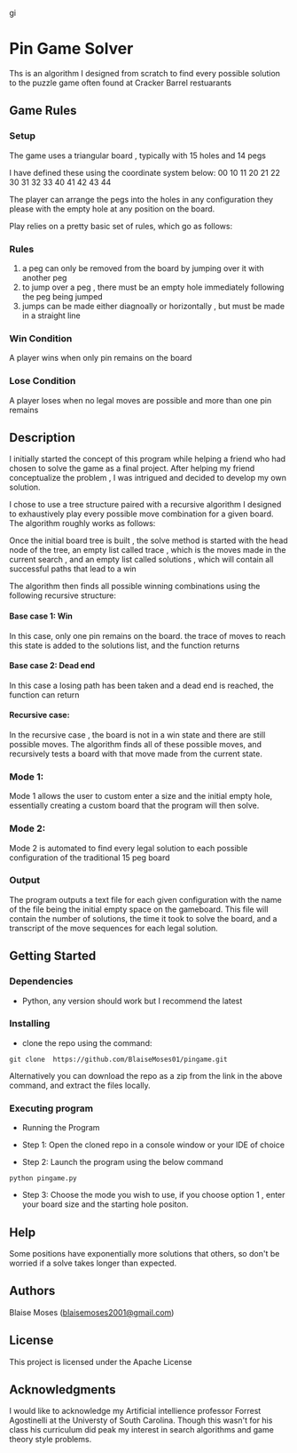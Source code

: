 gi 

# Pin Game Solver

Ths is an algorithm I designed from scratch to find every possible solution to the puzzle game often found at Cracker Barrel restuarants

## Game Rules
### Setup
The game uses a triangular board , typically with 15 holes and 14 pegs

I have defined these using the coordinate system below:
00
10 11
20 21 22
30 31 32 33
40 41 42 43 44

The player can arrange the pegs into the holes in any configuration they please with the empty hole at any position on the board.

Play relies on a pretty basic set of rules, which go as follows: 
### Rules
1) a peg can only be removed from the board by jumping over it with another peg
2) to jump over a peg , there must be an empty hole immediately following the peg being jumped 
3) jumps can be made either diagnoally or horizontally , but must be made in a straight line 

### Win Condition
A player wins when only pin remains on the board 
### Lose Condition
A player loses when no legal moves are possible and more than one pin remains

## Description

I initially started the concept of this program while helping a friend who had chosen to solve the game as a final project. After helping my friend conceptualize the problem , I was intrigued and decided to develop my own solution. 

I chose to use a tree structure paired with a recursive algorithm I designed to exhaustively play every possible move combination for a given board. The algorithm roughly works as follows: 

Once the initial board tree is built , the solve method is started with the head node of the tree, an empty list called trace , which is the moves made in the current search , and an empty list called solutions , which will contain all successful paths that lead to a win 

The algorithm then finds all possible winning combinations using the following recursive structure:

#### Base case 1: Win

In this case, only one pin remains on the board. the trace of moves to reach this state is added to the solutions list, and the function returns

#### Base case 2: Dead end

In this case a losing path has been taken and a dead end is reached, the function can return

#### Recursive case: 

In the recursive case , the board is not in a win state and there are still possible moves. The algorithm finds all of these possible moves, and recursively tests a board with that move made from the current state. 

### Mode 1:
Mode 1 allows the user to custom enter a size and the initial empty hole, essentially creating a custom board that the program will then solve.

### Mode 2: 
Mode 2 is automated to find every legal solution to each possible configuration of the traditional 15 peg board

### Output
The program outputs a text file for each given configuration with the name of the file being the initial empty space on the gameboard. This file will contain the number of solutions, the time it took to solve the board, and a transcript of the move sequences for each legal solution. 

## Getting Started

### Dependencies
* Python, any version should work but I recommend the latest

### Installing

* clone the repo using the command: 
```
git clone  https://github.com/BlaiseMoses01/pingame.git
```
Alternatively you can download the repo as a zip from the link in the above command, and extract the files locally.

### Executing program

* Running the Program

* Step 1: Open the cloned repo in a console window or your IDE of choice

* Step 2: Launch the program using the below command 
```
python pingame.py 
```

* Step 3: Choose the mode you wish to use, if you choose option 1 , enter your board size and the starting hole positon.

## Help
Some positions have exponentially more solutions that others, so don't be worried if a solve takes longer than expected. 

## Authors
Blaise Moses (blaisemoses2001@gmail.com)

## License
This project is licensed under the Apache License

## Acknowledgments
I would like to acknowledge my Artificial intellience professor Forrest Agostinelli at the Universty  of South Carolina. Though this wasn't for his class his curriculum did peak my interest in search algorithms and game theory style problems. 

